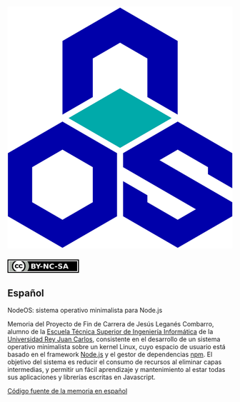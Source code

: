 # [![NodeOS](img/NodeOS.svg)](http://node-os.com)

[![CC-BY-NC-SA](img/by-nc-sa.svg)](http://creativecommons.org/licenses/by-nc-sa/4.0)

## Español
NodeOS: sistema operativo minimalista para Node.js

Memoria del Proyecto de Fin de Carrera de Jesús Leganés Combarro, alumno de la
[Escuela Técnica Superior de Ingeniería Informática](http://www.etsii.urjc.es)
de la [Universidad Rey Juan Carlos](http://www.urjc.es), consistente en el
desarrollo de un sistema operativo minimalista sobre un kernel Linux, cuyo
espacio de usuario está basado en el framework [Node.js](https://nodejs.org) y
el gestor de dependencias [npm](https://www.npmjs.org). El objetivo del sistema
es reducir el consumo de recursos al eliminar capas intermedias, y permitir un
fácil aprendizaje y mantenimiento al estar todas sus aplicaciones y librerías
escritas en Javascript.

[Código fuente de la memoria en español](es)
